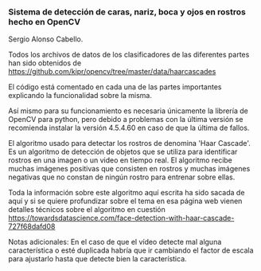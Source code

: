 ### Sistema de detección de caras, nariz, boca y ojos en rostros hecho en OpenCV

Sergio Alonso Cabello.

Todos los archivos de datos de los clasificadores de las diferentes partes han sido obtenidos de 
https://github.com/kipr/opencv/tree/master/data/haarcascades

El código está comentado en cada una de las partes importantes explicando la funcionalidad sobre la misma.
 
Así mismo para su funcionamiento es necesaria únicamente la librería de OpenCV para python, pero debido a problemas con 
la última versión se recomienda instalar la versión 4.5.4.60 en caso de que la última de fallos.

El algoritmo usado para detectar los rostros de denomina 'Haar Cascade'. Es un algoritmo de detección de objetos que se 
utiliza para identificar rostros en una imagen o un video en tiempo real.
El algoritmo recibe muchas imágenes positivas que consisten en rostros y muchas imágenes negativas que no constan de 
ningún rostro para entrenar sobre ellas.

Toda la información sobre este algoritmo aquí escrita ha sido sacada de aquí y si se quiere profundizar sobre el tema en
esa página web vienen detalles técnicos sobre el algoritmo en cuestión
https://towardsdatascience.com/face-detection-with-haar-cascade-727f68dafd08

Notas adicionales:
En el caso de que el vídeo detecte mal alguna característica o esté duplicada habría que ir cambiando el factor de 
escala para ajustarlo hasta que detecte bien la característica.
